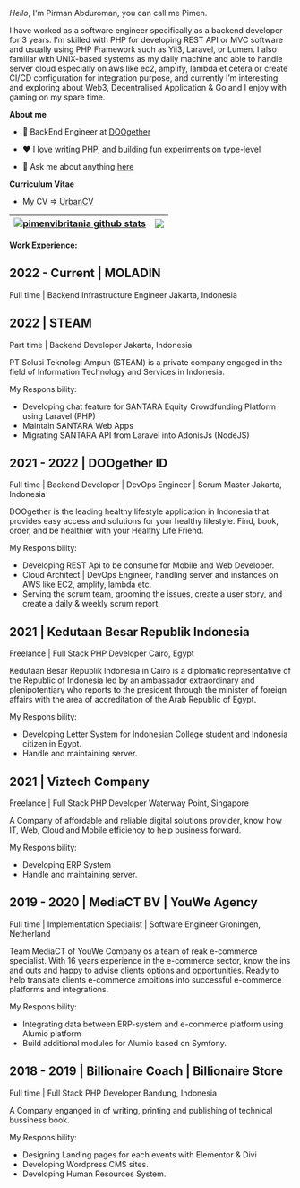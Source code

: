 
*Hello*, I'm Pirman Abduroman, you can call me Pimen.

I have worked as a software engineer specifically as a backend developer for 3 years. I’m skilled with PHP for developing REST API or MVC software and usually using PHP Framework such as Yii3, Laravel, or Lumen. I also familiar with UNIX-based systems as my daily machine and able to handle server cloud especially on aws like ec2, amplify, lambda et cetera or create CI/CD configuration for integration purpose, and currently I’m interesting and exploring about Web3, Decentralised Application & Go and I enjoy with gaming on my spare time.

**About me**

- 💼 BackEnd Engineer at [DOOgether](https://doogether.id/)

- ❤️ I love writing PHP, and building fun experiments on type-level

- 💬 Ask me about anything [here](https://github.com/pimenvibritania/pimenvibritania/issues)

**Curriculum Vitae**

- My CV => [UrbanCV](https://urbancv.com/share-cv/pirman/XywCKZx)

| <a href="https://github.com/pimenvibritania"><img align="center" src="https://github-readme-stats.vercel.app/api?username=pimenvibritania&show_icons=true&theme=buefy&hide_border=true" alt="pimenvibritania github stats" /></a> | <a href="https://github.com/pimenvibritania"><img align="center" src="https://github-readme-stats.vercel.app/api/top-langs/?username=pimenvibritania&layout=compact&theme=buefy&hide_border=true" /></a> |
| ------------- | ------------- |

**Work Experience:**  


**2022 - Current | MOLADIN** 
- 
Full time | Backend Infrastructure Engineer
Jakarta, Indonesia


**2022 | STEAM** 
- 
Part time | Backend Developer
Jakarta, Indonesia
	 
PT Solusi Teknologi Ampuh (STEAM) is a private company engaged in the field of Information Technology and Services in Indonesia.

My Responsibility: 
- Developing chat feature for SANTARA Equity Crowdfunding Platform using Laravel (PHP)
- Maintain SANTARA Web Apps
- Migrating SANTARA API from Laravel into AdonisJs (NodeJS)


**2021 - 2022 | DOOgether ID** 
- 
Full time | Backend Developer | DevOps Engineer | Scrum Master
Jakarta, Indonesia
	 
DOOgether is the leading healthy lifestyle application in Indonesia that provides easy access and solutions for your healthy lifestyle. Find, book, order, and be healthier with your Healthy Life Friend.

My Responsibility: 
- Developing REST Api to be consume for Mobile and Web Developer.
- Cloud Architect | DevOps Engineer, handling server and instances on AWS like EC2, amplify, lambda etc.
- Serving the scrum team, grooming the issues, create a user story, and create a daily & weekly scrum report.

**2021 | Kedutaan Besar Republik Indonesia** 
- 
Freelance | Full Stack PHP Developer
Cairo, Egypt
	 
Kedutaan Besar Republik Indonesia in Cairo is a diplomatic representative of the Republic of Indonesia led by an ambassador extraordinary and plenipotentiary who reports to the president through the minister of foreign affairs with the area of accreditation of the Arab Republic of Egypt.

My Responsibility: 
- Developing Letter System for Indonesian College student and Indonesia citizen in Egypt.
- Handle and maintaining server.

**2021 | Viztech Company**
- 
Freelance | Full Stack PHP Developer
Waterway Point, Singapore
	 
A Company of affordable and reliable digital solutions provider, know how IT, Web, Cloud and Mobile efficiency to help business forward.

My Responsibility: 
- Developing ERP System
- Handle and maintaining server.

**2019 - 2020 | MediaCT BV | YouWe Agency**
- 
Full time | Implementation Specialist | Software Engineer
Groningen, Netherland
	 
Team MediaCT of YouWe Company os a team of reak e-commerce specialist. With 16 years experience in the e-commerce sector, know the ins and outs and happy to advise clients options and opportunities. Ready to help translate clients e-commerce ambitions into successful e-commerce platforms and integrations. 

My Responsibility: 
- Integrating data between ERP-system and e-commerce platform using Alumio platform
- Build additional modules for Alumio based on Symfony.

**2018 - 2019 | Billionaire Coach | Billionaire Store**
- 
Full time | Full Stack PHP Developer
Bandung, Indonesia
	 
A Company enganged in of writing, printing and publishing of technical bussiness book.

My Responsibility: 
- Designing Landing pages for each events with Elementor & Divi
- Developing Wordpress CMS sites.
- Developing Human Resources System. 
